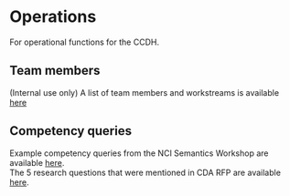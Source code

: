 # Operations

For operational functions for the CCDH.

## Team members
(Internal use only) A list of team members and workstreams is available [here](https://docs.google.com/spreadsheets/d/1WJzVbBjzAvL49G3pdk4Z_m67EliWhdUGUAnOOA2YJlQ/edit#gid=623566232)

## Competency queries

Example competency queries from the NCI Semantics Workshop are available [here](https://docs.google.com/spreadsheets/d/1jVai85S3CYsQXcOpxk1KlxcUNLJS0y1ag8Q5x_hK93Y/edit#gid=1458881393).  
The 5 research questions that were mentioned in CDA RFP are available [here](https://docs.google.com/document/d/1hPXfyeUaaEPNcH-qbUIqiyIOwEN2rT6Oj_Ym_KQrSks/edit?folder=1w8GwH4L3SyvAbwjHsZQfemFeUupii5Fy).
